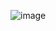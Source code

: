 ![image](https://github.com/companyakis/solidity-fast/assets/77589867/ae4ec70f-7fef-4cf5-b135-91b350aea6d3)
